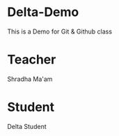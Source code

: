 # Delta-Demo
This is a Demo for Git &amp; Github class

# Teacher
Shradha Ma'am

# Student
Delta Student